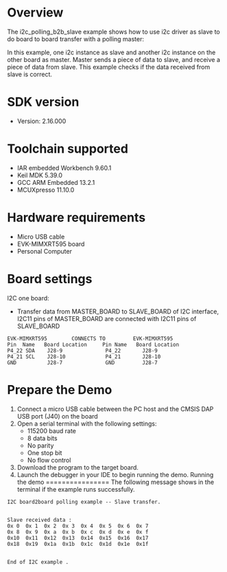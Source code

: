 Overview
========
The i2c_polling_b2b_slave example shows how to use i2c driver as slave to do board to board transfer
with a polling master:

In this example, one i2c instance as slave and another i2c instance on the other board as master. Master sends a
piece of data to slave, and receive a piece of data from slave. This example checks if the data received from
slave is correct.

SDK version
===========
- Version: 2.16.000

Toolchain supported
===================
- IAR embedded Workbench  9.60.1
- Keil MDK  5.39.0
- GCC ARM Embedded  13.2.1
- MCUXpresso  11.10.0

Hardware requirements
=====================
- Micro USB cable
- EVK-MIMXRT595 board
- Personal Computer

Board settings
==============

I2C one board:
  + Transfer data from MASTER_BOARD to SLAVE_BOARD of I2C interface, I2C11 pins of MASTER_BOARD are connected with
    I2C11 pins of SLAVE_BOARD
~~~~~~~~~~~~~~~~~~~~~~~~~~~~~~~~~~~~~~~~~~~~~~~~~~~~~~
EVK-MIMXRT595        CONNECTS TO         EVK-MIMXRT595
Pin  Name   Board Location     Pin Name   Board Location
P4_22 SDA    J28-9              P4_22       J28-9
P4_21 SCL    J28-10             P4_21       J28-10
GND          J28-7              GND         J28-7
~~~~~~~~~~~~~~~~~~~~~~~~~~~~~~~~~~~~~~~~~~~~~~~~~~~~~~

Prepare the Demo
================
1.  Connect a micro USB cable between the PC host and the CMSIS DAP USB port (J40) on the board
2.  Open a serial terminal with the following settings:
    - 115200 baud rate
    - 8 data bits
    - No parity
    - One stop bit
    - No flow control
3.  Download the program to the target board.
4.  Launch the debugger in your IDE to begin running the demo.
Running the demo
================
The following message shows in the terminal if the example runs successfully.

~~~~~~~~~~~~~~~~~~~~~~~~~~~~
I2C board2board polling example -- Slave transfer.


Slave received data :
0x 0  0x 1  0x 2  0x 3  0x 4  0x 5  0x 6  0x 7
0x 8  0x 9  0x a  0x b  0x c  0x d  0x e  0x f
0x10  0x11  0x12  0x13  0x14  0x15  0x16  0x17
0x18  0x19  0x1a  0x1b  0x1c  0x1d  0x1e  0x1f


End of I2C example .
~~~~~~~~~~~~~~~~~~~~~~~~~~~~
